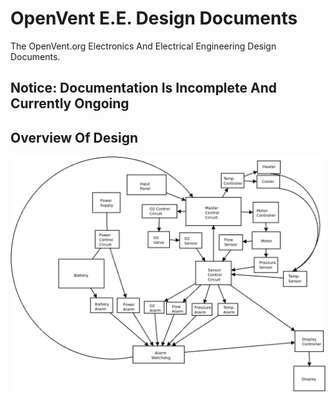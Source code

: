 # OpenVent E.E. Design Documents

The OpenVent.org Electronics And Electrical Engineering Design Documents.

## Notice: Documentation Is Incomplete And Currently Ongoing

## Overview Of Design

![Overview](img/overview.png)
